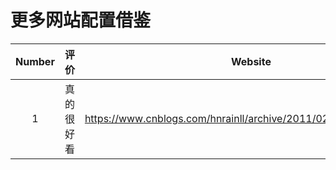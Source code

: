 # 更多网站配置借鉴



| Number | 评价       | Website                                                      | Hightlights |
| :----: | ---------- | ------------------------------------------------------------ | ----------- |
|   1    | 真的很好看 | https://www.cnblogs.com/hnrainll/archive/2011/02/16/1956539.html |             |

